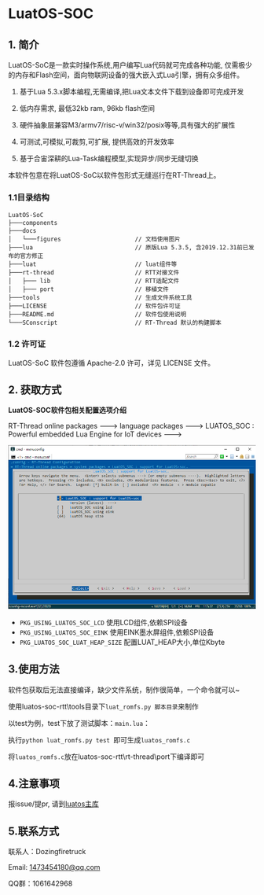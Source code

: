 # LuatOS-SOC

## 1. 简介
LuatOS-SoC是一款实时操作系统,用户编写Lua代码就可完成各种功能, 仅需极少的内存和Flash空间，面向物联网设备的强大嵌入式Lua引擎，拥有众多组件。

1. 基于Lua 5.3.x脚本编程,无需编译,把Lua文本文件下载到设备即可完成开发

2. 低内存需求, 最低32kb ram, 96kb flash空间

3. 硬件抽象层兼容M3/armv7/risc-v/win32/posix等等,具有强大的扩展性

4. 可测试,可模拟,可裁剪,可扩展, 提供高效的开发效率

5. 基于合宙深耕的Lua-Task编程模型,实现异步/同步无缝切换

本软件包意在将LuatOS-SoC以软件包形式无缝巡行在RT-Thread上。

### 1.1目录结构
```shell
LuatOS-SoC
├───components
├───docs
│   └───figures                     // 文档使用图片
├───lua                             // 原版Lua 5.3.5, 含2019.12.31前已发布的官方修正
├───luat                          	// luat组件等
├───rt-thread                       // RTT对接文件
│   ├─── lib						// RTT适配文件
│   ├─── port						// 移植文件
├───tools                       	// 生成文件系统工具
├───LICENSE                         // 软件包许可证
├───README.md                       // 软件包使用说明
└───SConscript                      // RT-Thread 默认的构建脚本
```



### 1.2 许可证

LuatOS-SoC 软件包遵循 Apache-2.0 许可，详见 LICENSE 文件。

## 2. 获取方式

**LuatOS-SOC软件包相关配置选项介绍**

RT-Thread online packages  --->
	language packages  --->
		LUATOS_SOC : Powerful embedded Lua Engine for IoT devices  --->

![munuconfig](docs/figures/munuconfig.png)

* `PKG_USING_LUATOS_SOC_LCD` 使用LCD组件,依赖SPI设备
* `PKG_USING_LUATOS_SOC_EINK` 使用EINK墨水屏组件,依赖SPI设备
* `PKG_LUATOS_SOC_LUAT_HEAP_SIZE` 配置LUAT_HEAP大小,单位Kbyte

## 3.使用方法

软件包获取后无法直接编译，缺少文件系统，制作很简单，一个命令就可以~

使用luatos-soc-rtt\tools目录下`luat_romfs.py 脚本目录`来制作

以test为例，test下放了测试脚本：`main.lua`：

执行`python luat_romfs.py test `即可生成`luatos_romfs.c`

将`luatos_romfs.c`放在luatos-soc-rtt\rt-thread\port下编译即可

## 4.注意事项

报issue/提pr, 请到[luatos主库](https://gitee.com/openLuat/LuatOS)

## 5.联系方式

联系人：Dozingfiretruck

Email: 1473454180@qq.com

QQ群：1061642968

